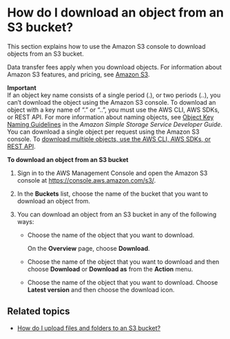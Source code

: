 # How do I download an object from an S3 bucket?<a name="download-objects"></a>

This section explains how to use the Amazon S3 console to download objects from an S3 bucket\.

Data transfer fees apply when you download objects\. For information about Amazon S3 features, and pricing, see [Amazon S3](https://aws.amazon.com/s3/)\.

**Important**  
If an object key name consists of a single period \(\.\), or two periods \(\.\.\), you can’t download the object using the Amazon S3 console\. To download an object with a key name of “\.” or “\.\.”, you must use the AWS CLI, AWS SDKs, or REST API\. For more information about naming objects, see [Object Key Naming Guidelines](https://docs.aws.amazon.com/AmazonS3/latest/dev/UsingMetadata.html#object-key-guidelines) in the *Amazon Simple Storage Service Developer Guide*\.
You can download a single object per request using the Amazon S3 console\. To [download multiple objects, use the AWS CLI, AWS SDKs, or REST API](https://docs.aws.amazon.com/AmazonS3/latest/dev/GettingObjectsUsingAPIs.html)\.

**To download an object from an S3 bucket**

1. Sign in to the AWS Management Console and open the Amazon S3 console at [https://console\.aws\.amazon\.com/s3/](https://console.aws.amazon.com/s3/)\.

1. In the **Buckets** list, choose the name of the bucket that you want to download an object from\.

1. You can download an object from an S3 bucket in any of the following ways:
   + Choose the name of the object that you want to download\.

     On the **Overview** page, choose **Download**\.
   + Choose the name of the object that you want to download and then choose **Download** or **Download as** from the **Action** menu\.
   + Choose the name of the object that you want to download\. Choose **Latest version** and then choose the download icon\.

## Related topics<a name="download-objects-related-topics"></a>
+  [How do I upload files and folders to an S3 bucket?](upload-objects.md)